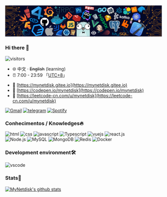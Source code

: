 ![](https://github.com/MyNetdisk/MyNetdisk/blob/master/banner.png)
### Hi there 👋
![visitors](https://visitor-badge.laobi.icu/badge?page_id=MyNetdisk)
- :globe_with_meridians: 中文 · ~~English~~ (learning)
- :alarm_clock: 7:00 - 23:59 「[UTC+8](https://time.is/UTC+8)」
<!-- - :link: [https://mynetdisk.github.io](https://mynetdisk.github.io) -->
- :link: [https://mynetdisk.gitee.io](https://mynetdisk.gitee.io)
- :link: [https://codepen.io/mynetdisk](https://codepen.io/mynetdisk)
- :link: [https://leetcode-cn.com/u/mynetdisk](https://leetcode-cn.com/u/mynetdisk)

<p align="left">
  <a href="mailto:myselfdisk@gmail.com" target="_blank"><img src="https://img.shields.io/badge/Gmail-c14438.svg?&style=flat-square&logo=gmail&logoColor=white" alt="Gmail"></a>
  <a href="https://t.me/MyNetdisk" target="_blank"><img src="https://img.shields.io/badge/Telegram-262968.svg?&style=flat-square&logo=telegram&logoColor=white" alt="telegram"></a>
  <a href="https://open.spotify.com/user/yelhine07swn596kj88qmqbz8" target="_blank"><img src="https://img.shields.io/badge/Spotify-1ed760.svg?&style=flat-square&logo=spotify&logoColor=white" alt="Spotify"></a>
</p>

### Conhecimentos / Knowledges🔥

<p align="left">
  <img alt="html" src="https://img.shields.io/badge/HTML-e34c26?style=flat-square&logo=html5&logoColor=white">
  <img alt="css" src="https://img.shields.io/badge/CSS-1572B6?style=flat-square&logo=css3">
  <img alt="javascript" src="https://img.shields.io/badge/JavaScript-000000?style=flat-square&logo=javascript">
  <img alt="Typescript" src="https://img.shields.io/badge/TypeScript-007ACC?style=flat-square&logo=TypeScript">
  <img alt="vuejs" src="https://img.shields.io/badge/Vue.js-000000?style=flat-square&logo=vue.js">
  <img alt="react.js" src="https://img.shields.io/badge/React.js-272C34?style=flat-square&logo=react">
  <br/>
  <img alt="Node.js" src="https://img.shields.io/badge/Node.js-333?style=flat-square&logo=Node.js">
  <img alt="MySQL" src="https://img.shields.io/badge/MySQL-eee?style=flat-square&logo=mysql">
  <img alt="MongoDB" src="https://img.shields.io/badge/MongoDB-999?style=flat-square&logo=MongoDB">
  <img alt="Redis" src="https://img.shields.io/badge/Redis-666?style=flat-square&logo=Redis">
  <img alt="Docker" src="https://img.shields.io/badge/Docker-333?style=flat-square&logo=Docker">
  <!--
  <img alt="python" src="https://img.shields.io/badge/Python-3572a5?style=flat-square&logo=python&logoColor=white">
  <img alt="TensorFlow" src="https://img.shields.io/badge/TensorFlow-ff6f00?style=flat-square&logo=tensorflow&logoColor=white">
  <img alt="Pytorch" src="https://img.shields.io/badge/Pytorch-ee4c2c?style=flat-square&logo=pytorch&logoColor=white">
  <br/>
  <img alt="c++" src="https://img.shields.io/badge/C++-f34b7d?style=flat-square&logo=c%2b%2b">
  <img alt="c" src="https://img.shields.io/badge/C-0b0b0b?style=flat-square&logo=c">
  -->
</p>

### Development environment🛠️
<p align="left">
  <img alt="vscode" src="https://img.shields.io/badge/VSCode-3860c4?style=flat-square&logo=visual-studio-code&logoColor=white">
</p>

<!-- 
### Spotify Playing 🎧
<p align="center">
  <a href="https://open.spotify.com/user/yelhine07swn596kj88qmqbz8" target="_blank"><img src="https://spotify.mynetdisk.vercel.app/api/spotify" alt="Spotify Now Playing" width="350"/></a>
</p>
 -->
 
### Stats🤔
<a href="https://github.com/anuraghazra/github-readme-stats">
  <img align="center" src="https://github-readme-stats.vercel.app/api?username=MyNetdisk&show_icons=true&include_all_commits=true&theme=tokyonight" alt="MyNetdisk's github stats" />
</a>
<!-- <a href="https://github.com/anuraghazra/github-readme-stats">
  <img align="center" src="https://github-readme-stats.vercel.app/api/top-langs/?username=MyNetdisk&layout=compact&theme=tokyonight&hide=html,jupyter%20notebook" />
</a> -->

<!--
**MyNetdisk/MyNetdisk** is a ✨ _special_ ✨ repository because its `README.md` (this file) appears on your GitHub profile.

Here are some ideas to get you started:

- 🔭 I’m currently working on ...
- 🌱 I’m currently learning ...
- 👯 I’m looking to collaborate on ...
- 🤔 I’m looking for help with ...
- 💬 Ask me about ...
- 📫 How to reach me: ...
- 😄 Pronouns: ...
- ⚡ Fun fact: ...
-->
